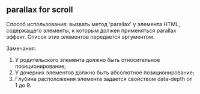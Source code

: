 ## parallax for scroll

Способ использования: вызвать метод 'parallax' у элемента HTML, содержащего элементы, к которым должен применяться
parallax эффект. Список этих элементов передается аргументом.

Замечания: 
1) У родительского элемента должно быть относительное позиционирование;
2) У дочерних элементов должно быть абсолютное позиционирование;
3) Глубина расположения элемента задается свойством data-depth от 1 до 9.
